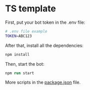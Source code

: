 # TS template

First, put your bot token in the .env file:

```sh
# .env file example
TOKEN=ABC123
```

After that, install all the dependencies:

```ps
npm install
```

Then, start the bot:

```ps
npm run start
```

More scripts in the [package.json](https://github.com/Aqxorus/TS-bot-template/blob/main/package.json) file.
